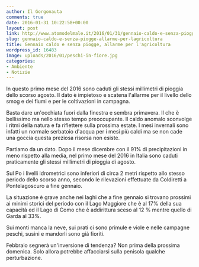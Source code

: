 ```yaml
---
author: Il Gorgonauta
comments: true
date: 2016-01-31 10:22:58+00:00
layout: post
link: http://www.atomodelmale.it/2016/01/31/gennaio-caldo-e-senza-piogge-allarme-per-lagricoltura/
slug: gennaio-caldo-e-senza-piogge-allarme-per-lagricoltura
title: Gennaio caldo e senza piogge, allarme per l'agricoltura
wordpress_id: 16483
image: uploads/2016/01/peschi-in-fiore.jpg
categories:
- Ambiente
- Notizie
---
```


In questo primo mese del 2016 sono caduti gli stessi millimetri di pioggia dello scorso agosto. Il dato è impietoso e scatena l'allarme per il livello dello smog e dei fiumi e per le coltivazioni in campagna.

Basta dare un'occhiata fuori dalla finestra e sembra primavera. Il che è bellissimo ma nello stesso tempo preoccupante. Il caldo anomalo sconvolge i ritmi della natura e fa riflettere sulla prossima estate. I mesi invernali sono infatti un normale serbatoio d'acqua per i mesi più caldi ma se non cade una goccia questa preziosa risorsa non esiste.

Partiamo da un dato. Dopo il mese dicembre con il 91% di precipitazioni in meno rispetto alla media, nel primo mese del 2016 in Italia sono caduti praticamente gli stessi millimetri di pioggia di agosto.

Sul Po i livelli idrometrici sono inferiori di circa 2 metri rispetto allo stesso periodo dello scorso anno, secondo le rilevazioni effettuate da Coldiretti a Pontelagoscuro a fine gennaio.

La situazione è grave anche nei laghi che a fine gennaio si trovano prossimi ai minimi storici del periodo con il Lago Maggiore che è al 17% della sua capacità ed il Lago di Como che è addirittura sceso al 12 % mentre quello di Garda al 33%.

Sui monti manca la neve, sui prati ci sono primule e viole e nelle campagne peschi, susini e mandorli sono già fioriti.

Febbraio segnerà un'inversione di tendenza? Non prima della prossima domenica. Solo allora potrebbe affacciarsi sulla penisola qualche perturbazione.
